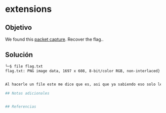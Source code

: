 #  extensions

## Objetivo
We found this [packet capture](https://jupiter.challenges.picoctf.org/static/483e50268fe7e015c49caf51a69063d0/capture.pcap). Recover the flag..

## Solución
```bash                                                                                                                                                           ┌──(emgeek㉿EmGeek-Kali-PC)-[~/Documents]  
└─$ file flag.txt                                                                                                   
flag.txt: PNG image data, 1697 x 608, 8-bit/color RGB, non-interlaced}
                                                                                                                                                                  ```

Al hacerle un file este me dice que es, asi que ya sabiendo eso solo le cambie la extension y abri la imagen, la contraseña es: picoCTF{now_you_know_about_extensions}

## Notas adicionales


## Referencias